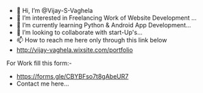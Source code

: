 - 👋 Hi, I’m @Vijay-S-Vaghela
- 👀 I’m interested in Freelancing Work of Website Development ...
- 🌱 I’m currently learning Python & Android App Development...
- 💞️ I’m looking to collaborate with start-Up's...
- 📫 How to reach me here only through this link below
- http://vijay-vaghela.wixsite.com/portfolio

For Work fill this form:-
- https://forms.gle/CBYBFso7t8gAbeUR7  
- Contact me here...

<!---
Vijay-S-Vaghela/Vijay-S-Vaghela is a ✨ special ✨ repository because its `README.md` (this file) appears on your GitHub profile.
You can click the Preview link to take a look at your changes.
--->
